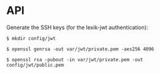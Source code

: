 # API

Generate the SSH keys (for the lexik-jwt authentication):

`
$ mkdir config/jwt
`

`
$ openssl genrsa -out var/jwt/private.pem -aes256 4096
`

`
$ openssl rsa -pubout -in var/jwt/private.pem -out config/jwt/public.pem
`
